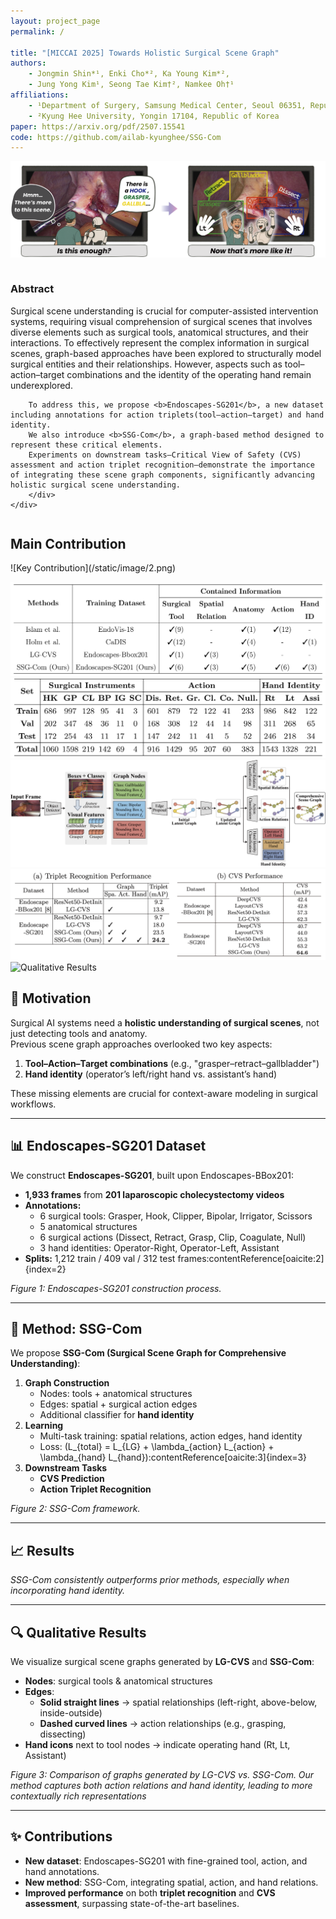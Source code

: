 ```yaml
---
layout: project_page
permalink: /

title: "[MICCAI 2025] Towards Holistic Surgical Scene Graph"
authors:
    - Jongmin Shin*¹, Enki Cho*², Ka Young Kim*²,
    - Jung Yong Kim¹, Seong Tae Kim†², Namkee Oh†¹
affiliations:
    - ¹Department of Surgery, Samsung Medical Center, Seoul 06351, Republic of Korea
    - ²Kyung Hee University, Yongin 17104, Republic of Korea
paper: https://arxiv.org/pdf/2507.15541
code: https://github.com/ailab-kyunghee/SSG-Com
---
```



![Illustration](/static/image/1.png)  
<!-- Abstract -->
<div class="columns is-centered has-text-centered">
    <div class="column is-four-fifths">
        <h3>Abstract</h3>
        <div class="content has-text-justified">
        Surgical scene understanding is crucial for computer-assisted intervention systems, requiring visual comprehension of surgical scenes that involves diverse elements such as surgical tools, anatomical structures, and their interactions. 
        To effectively represent the complex information in surgical scenes, graph-based approaches have been explored to structurally model surgical entities and their relationships. 
        However, aspects such as tool–action–target combinations and the identity of the operating hand remain underexplored. 

        To address this, we propose <b>Endoscapes-SG201</b>, a new dataset including annotations for action triplets(tool–action–target) and hand identity. 
        We also introduce <b>SSG-Com</b>, a graph-based method designed to represent these critical elements. 
        Experiments on downstream tasks—Critical View of Safety (CVS) assessment and action triplet recognition—demonstrate the importance of integrating these scene graph components, significantly advancing holistic surgical scene understanding. 
        </div>
    </div>
</div>

<div class="columns is-centered">
    <div class="column is-four-fifths">
        <h2>Main Contribution</h2>
        ![Key Contribution](/static/image/2.png)  
    </div>
</div>

![Dataset Comparison](/static/image/3.png)  
![Endoscapes-SG201 Dataset Details](/static/image/4.png)  
![SSG-Com Overall Architecture](/static/image/5.png)  
![Quantitative Results](/static/image/6.png)  
![Qualitative Results](/static/image/7.png)  


## 🚀 Motivation
Surgical AI systems need a **holistic understanding of surgical scenes**, not just detecting tools and anatomy.  
Previous scene graph approaches overlooked two key aspects:
1. **Tool–Action–Target combinations** (e.g., "grasper–retract–gallbladder")  
2. **Hand identity** (operator’s left/right hand vs. assistant’s hand)

These missing elements are crucial for context-aware modeling in surgical workflows.

---

## 📊 Endoscapes-SG201 Dataset
We construct **Endoscapes-SG201**, built upon Endoscapes-BBox201:
- **1,933 frames** from **201 laparoscopic cholecystectomy videos**
- **Annotations:**
  - 6 surgical tools: Grasper, Hook, Clipper, Bipolar, Irrigator, Scissors
  - 5 anatomical structures
  - 6 surgical actions (Dissect, Retract, Grasp, Clip, Coagulate, Null)
  - 3 hand identities: Operator-Right, Operator-Left, Assistant
- **Splits:** 1,212 train / 409 val / 312 test frames:contentReference[oaicite:2]{index=2}

*Figure 1: Endoscapes-SG201 construction process.*

---

## 🧩 Method: SSG-Com
We propose **SSG-Com (Surgical Scene Graph for Comprehensive Understanding)**:
1. **Graph Construction**  
   - Nodes: tools + anatomical structures  
   - Edges: spatial + surgical action edges  
   - Additional classifier for **hand identity**
2. **Learning**  
   - Multi-task training: spatial relations, action edges, hand identity  
   - Loss: \(L_{total} = L_{LG} + \lambda_{action} L_{action} + \lambda_{hand} L_{hand}\):contentReference[oaicite:3]{index=3}
3. **Downstream Tasks**  
   - **CVS Prediction**  
   - **Action Triplet Recognition**

*Figure 2: SSG-Com framework.*

---

## 📈 Results


*SSG-Com consistently outperforms prior methods, especially when incorporating hand identity.*

---

## 🔍 Qualitative Results
We visualize surgical scene graphs generated by **LG-CVS** and **SSG-Com**:

- **Nodes**: surgical tools & anatomical structures  
- **Edges**:  
  - **Solid straight lines** → spatial relationships (left-right, above-below, inside-outside)  
  - **Dashed curved lines** → action relationships (e.g., grasping, dissecting)  
- **Hand icons** next to tool nodes → indicate operating hand (Rt, Lt, Assistant)

*Figure 3: Comparison of graphs generated by LG-CVS vs. SSG-Com. Our method captures both action relations and hand identity, leading to more contextually rich representations*

---

## ✨ Contributions
- **New dataset**: Endoscapes-SG201 with fine-grained tool, action, and hand annotations.  
- **New method**: SSG-Com, integrating spatial, action, and hand relations.  
- **Improved performance** on both **triplet recognition** and **CVS assessment**, surpassing state-of-the-art baselines.

<!-- --- -->
<!-- 
## 📚 Citation
If you use our work, please cite:

```bibtex
@article{shin2025towards,
  title={Towards Holistic Surgical Scene Graph},
  author={Shin, Jongmin and Cho, Enki and Kim, Ka Young and Kim, Jung Yong and Kim, Seong Tae and Oh, Namkee},
  journal={Medical Image Computing and Computer-Assisted Intervention (MICCAI)},
  year={2025}
} -->
